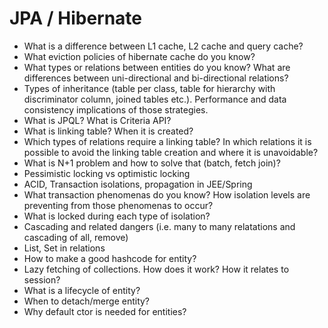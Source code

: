 # JPA / Hibernate
- What is a difference between L1 cache, L2 cache and query cache?
- What eviction policies of hibernate cache do you know?
- What types or relations between entities do you know? What are differences between uni-directional and bi-directional relations?
- Types of inheritance (table per class, table for hierarchy with discriminator column, joined tables etc.). Performance and data consistency implications of those strategies.
- What is JPQL? What is Criteria API?
- What is linking table? When it is created?
- Which types of relations require a linking table? In which relations it is possible to avoid the linking table creation and where it is unavoidable?
- What is N+1 problem and how to solve that (batch, fetch join)?
- Pessimistic locking vs optimistic locking
- ACID, Transaction isolations, propagation in JEE/Spring
- What transaction phenomenas do you know? How isolation levels are preventing from those phenomenas to occur?
- What is locked during each type of isolation?
- Cascading and related dangers (i.e. many to many relatations and cascading of all, remove)
- List, Set in relations
- How to make a good hashcode for entity?
- Lazy fetching of collections. How does it work? How it relates to session?
- What is a lifecycle of entity?
- When to detach/merge entity?
- Why default ctor is needed for entities?